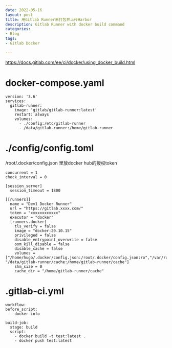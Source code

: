 ```yaml
---
date: 2022-05-16
layout: post
title: 用Gitlab Runner来打包并上传Harbor
description: Gitlab Runner with docker build command
categories:
- Blog
tags:
- Gitlab Docker

---
```


https://docs.gitlab.com/ee/ci/docker/using_docker_build.html


# docker-compose.yaml

```
version: '3.6'
services:
  gitlab-runner:
    image: 'gitlab/gitlab-runner:latest'
    restart: always
    volumes:
      - ./config:/etc/gitlab-runner
      - /data/gitlab-runner:/home/gitlab-runner
```

# ./config/config.toml

/root/.docker/config.json 里放docker hub的授权token

```
concurrent = 1
check_interval = 0

[session_server]
  session_timeout = 1800

[[runners]]
  name = "Dev1 Docker Runner"
  url = "https://gitlab.xxxx.com/"
  token = "xxxxxxxxxxxx"
  executor = "docker"
  [runners.docker]
    tls_verify = false
    image = "docker:20.10.15"
    privileged = false
    disable_entrypoint_overwrite = false
    oom_kill_disable = false
    disable_cache = false
    volumes = ["/home/hugo/.docker/config.json:/root/.docker/config.json:ro","/var/run/docker.sock:/var/run/docker.sock", "/data/gitlab-runner/cache:/home/gitlab-runner/cache"]
    shm_size = 0
    cache_dir = "/home/gitlab-runner/cache"
```

# .gitlab-ci.yml  
```
workflow:
before_script:
  - docker info

build-job:
  stage: build
  script:
    - docker build -t test:latest .
    - docker push test:latest
```